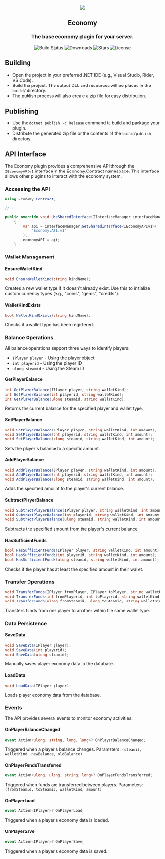 <div align="center">
  <img src="https://pan.samyyc.dev/s/VYmMXE" />
  <h2><strong>Economy</strong></h2>
  <h3>The base economy plugin for your server.</h3>
</div>

<p align="center">
  <img src="https://img.shields.io/badge/build-passing-brightgreen" alt="Build Status">
  <img src="https://img.shields.io/github/downloads/SwiftlyS2-Plugins/Economy/total" alt="Downloads">
  <img src="https://img.shields.io/github/stars/SwiftlyS2-Plugins/Economy?style=flat&logo=github" alt="Stars">
  <img src="https://img.shields.io/github/license/SwiftlyS2-Plugins/Economy" alt="License">
</p>

## Building

- Open the project in your preferred .NET IDE (e.g., Visual Studio, Rider, VS Code).
- Build the project. The output DLL and resources will be placed in the `build/` directory.
- The publish process will also create a zip file for easy distribution.

## Publishing

- Use the `dotnet publish -c Release` command to build and package your plugin.
- Distribute the generated zip file or the contents of the `build/publish` directory.

## API Interface

The Economy plugin provides a comprehensive API through the `IEconomyAPIv1` interface in the [Economy.Contract](Economy.Contract/src/IEconomyAPIv1.cs) namespace. This interface allows other plugins to interact with the economy system.

### Accessing the API

```csharp
using Economy.Contract;

// ...

public override void UseSharedInterface(IInterfaceManager interfaceManager)
	{
		var api = interfaceManager.GetSharedInterface<IEconomyAPIv1>(
			"Economy.API.v1"
		);
		economyAPI = api;
	}
```

### Wallet Management

#### EnsureWalletKind
```csharp
void EnsureWalletKind(string kindName);
```
Creates a new wallet type if it doesn't already exist. Use this to initialize custom currency types (e.g., "coins", "gems", "credits").

#### WalletKindExists
```csharp
bool WalletKindExists(string kindName);
```
Checks if a wallet type has been registered.

### Balance Operations

All balance operations support three ways to identify players:
- `IPlayer player` - Using the player object
- `int playerid` - Using the player ID
- `ulong steamid` - Using the Steam ID

#### GetPlayerBalance
```csharp
int GetPlayerBalance(IPlayer player, string walletKind);
int GetPlayerBalance(int playerid, string walletKind);
int GetPlayerBalance(ulong steamid, string walletKind);
```
Returns the current balance for the specified player and wallet type.

#### SetPlayerBalance
```csharp
void SetPlayerBalance(IPlayer player, string walletKind, int amount);
void SetPlayerBalance(int playerid, string walletKind, int amount);
void SetPlayerBalance(ulong steamid, string walletKind, int amount);
```
Sets the player's balance to a specific amount.

#### AddPlayerBalance
```csharp
void AddPlayerBalance(IPlayer player, string walletKind, int amount);
void AddPlayerBalance(int playerid, string walletKind, int amount);
void AddPlayerBalance(ulong steamid, string walletKind, int amount);
```
Adds the specified amount to the player's current balance.

#### SubtractPlayerBalance
```csharp
void SubtractPlayerBalance(IPlayer player, string walletKind, int amount);
void SubtractPlayerBalance(int playerid, string walletKind, int amount);
void SubtractPlayerBalance(ulong steamid, string walletKind, int amount);
```
Subtracts the specified amount from the player's current balance.

#### HasSufficientFunds
```csharp
bool HasSufficientFunds(IPlayer player, string walletKind, int amount);
bool HasSufficientFunds(int playerid, string walletKind, int amount);
bool HasSufficientFunds(ulong steamid, string walletKind, int amount);
```
Checks if the player has at least the specified amount in their wallet.

### Transfer Operations

```csharp
void TransferFunds(IPlayer fromPlayer, IPlayer toPlayer, string walletKind, int amount);
void TransferFunds(int fromPlayerid, int toPlayerid, string walletKind, int amount);
void TransferFunds(ulong fromSteamid, ulong toSteamid, string walletKind, int amount);
```
Transfers funds from one player to another within the same wallet type.

### Data Persistence

#### SaveData
```csharp
void SaveData(IPlayer player);
void SaveData(int playerid);
void SaveData(ulong steamid);
```
Manually saves player economy data to the database.

#### LoadData
```csharp
void LoadData(IPlayer player);
```
Loads player economy data from the database.

### Events

The API provides several events to monitor economy activities:

#### OnPlayerBalanceChanged
```csharp
event Action<ulong, string, long, long>? OnPlayerBalanceChanged;
```
Triggered when a player's balance changes. Parameters: `(steamid, walletKind, newBalance, oldBalance)`

#### OnPlayerFundsTransferred
```csharp
event Action<ulong, ulong, string, long>? OnPlayerFundsTransferred;
```
Triggered when funds are transferred between players. Parameters: `(fromSteamid, toSteamid, walletKind, amount)`

#### OnPlayerLoad
```csharp
event Action<IPlayer>? OnPlayerLoad;
```
Triggered when a player's economy data is loaded.

#### OnPlayerSave
```csharp
event Action<IPlayer>? OnPlayerSave;
```
Triggered when a player's economy data is saved.